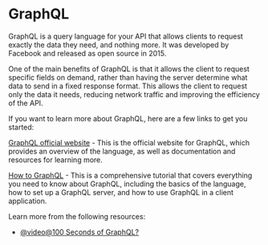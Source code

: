 # GraphQL

GraphQL is a query language for your API that allows clients to request exactly the data they need, and nothing more. It was developed by Facebook and released as open source in 2015.

One of the main benefits of GraphQL is that it allows the client to request specific fields on demand, rather than having the server determine what data to send in a fixed response format. This allows the client to request only the data it needs, reducing network traffic and improving the efficiency of the API.

If you want to learn more about GraphQL, here are a few links to get you started:

[GraphQL official website](https://graphql.org/) - This is the official website for GraphQL, which provides an overview of the language, as well as documentation and resources for learning more.

[How to GraphQL](https://www.howtographql.com/) - This is a comprehensive tutorial that covers everything you need to know about GraphQL, including the basics of the language, how to set up a GraphQL server, and how to use GraphQL in a client application.

Learn more from the following resources:

- [@video@100 Seconds of GraphQL?](https://www.youtube.com/watch?v=eIQh02xuVw4)
